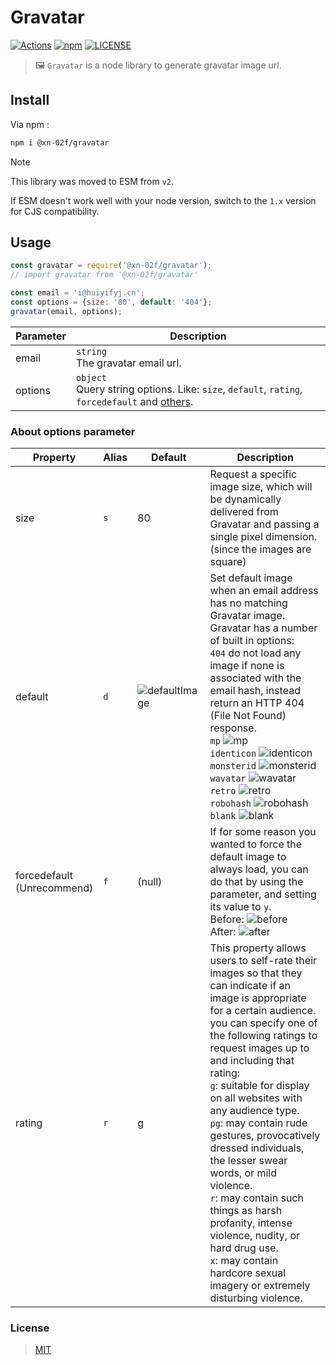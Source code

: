 # Gravatar

[![Actions](https://img.shields.io/github/actions/workflow/status/xn-02f/gravatar/test.yml?style=flat-square&logo=github)](https://github.com/xn-02f/gravatar/actions)
[![npm](https://img.shields.io/npm/v/@xn-02f/gravatar.svg?style=flat-square&logo=npm)](https://www.npmjs.com/package/@xn-02f/gravatar)
[![LICENSE](https://img.shields.io/github/license/xn-02f/gravatar.svg?style=flat-square&logo=opensourceinitiative)](https://github.com/xn-02f/gravatar/blob/main/LICENSE)

> 🖼 `Gravatar` is a node library to generate gravatar image url.

## Install

Via npm :

```bash
npm i @xn-02f/gravatar
```

> [!NOTE]
> This library was moved to ESM from `v2`.
>
> If ESM doesn't work well with your node version, switch to the `1.x` version for CJS compatibility.

## Usage

```javascript
const gravatar = require('@xn-02f/gravatar');
// import gravatar from '@xn-02f/gravatar'

const email = 'i@huiyifyj.cn';
const options = {size: '80', default: '404'};
gravatar(email, options);
```

| Parameter | Description |
| --- | --- |
| email | `string`<br>The gravatar email url. |
| options | `object`<br>Query string options. Like: `size`, `default`, `rating`, `forcedefault` and [others](https://en.gravatar.com/site/implement/images/). |

### About options parameter

| Property | Alias | Default | Description |
| --- | --- | --- | --- |
| size | `s` | 80 | Request a specific image size, which will be dynamically delivered from Gravatar and passing a single pixel dimension.<br>(since the images are square) |
|default | `d` | ![defaultImage](https://www.gravatar.com/avatar/00000000000000000000000000000000?s=25) | Set default image when an email address has no matching Gravatar image.<br>Gravatar has a number of built in options:<br>`404` do not load any image if none is associated with the email hash, instead return an HTTP 404 (File Not Found) response.<br> `mp` ![mp](https://www.gravatar.com/avatar/00000000000000000000000000000000?s=20&d=mp)<br> `identicon` ![identicon](https://www.gravatar.com/avatar/00000000000000000000000000000000?s=20&d=identicon)<br> `monsterid` ![monsterid](https://www.gravatar.com/avatar/00000000000000000000000000000000?s=20&d=monsterid)<br> `wavatar` ![wavatar](https://www.gravatar.com/avatar/00000000000000000000000000000000?s=20&d=wavatar)<br> `retro` ![retro](https://www.gravatar.com/avatar/00000000000000000000000000000000?s=20&d=retro)<br> `robohash` ![robohash](https://www.gravatar.com/avatar/00000000000000000000000000000000?s=20&d=robohash)<br> `blank` ![blank](https://www.gravatar.com/avatar/00000000000000000000000000000000?s=20&d=blank) |
| forcedefault<br>(Unrecommend) | `f` | (null) | If for some reason you wanted to force the default image to always load, you can do that by using the parameter, and setting its value to `y`.<br> Before: ![before](https://www.gravatar.com/avatar/11b334f003ef029c9d154f5dbae18b44?s=25)<br> After: ![after](https://www.gravatar.com/avatar/11b334f003ef029c9d154f5dbae18b44?s=25&f=y) |
| rating | `r` | g | This property allows users to self-rate their images so that they can indicate if an image is appropriate for a certain audience.<br> you can specify one of the following ratings to request images up to and including that rating:<br> `g`: suitable for display on all websites with any audience type.<br> `pg`: may contain rude gestures, provocatively dressed individuals, the lesser swear words, or mild violence.<br> `r`: may contain such things as harsh profanity, intense violence, nudity, or hard drug use.<br> `x`: may contain hardcore sexual imagery or extremely disturbing violence. |

### License

> [MIT](https://github.com/xn-02f/gravatar/blob/main/LICENSE)
